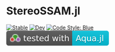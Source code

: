 # StereoSSAM.jl

[![Stable](https://img.shields.io/badge/docs-stable-blue.svg)](https://niklasmueboe.github.io/StereoSSAM.jl/stable)
[![Dev](https://img.shields.io/badge/docs-dev-blue.svg)](https://niklasmueboe.github.io/StereoSSAM.jl/dev)
[![Code Style: Blue](https://img.shields.io/badge/code%20style-blue-4495d1.svg)](https://github.com/invenia/BlueStyle)
[![Aqua QA](https://raw.githubusercontent.com/JuliaTesting/Aqua.jl/master/badge.svg)](https://github.com/JuliaTesting/Aqua.jl)

